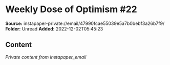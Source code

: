 # Weekly Dose of Optimism #22

**Source:** instapaper-private://email/47990fcae55039e5a7b0bebf3a26b7f9/
**Folder:** Unread
**Added:** 2022-12-02T05:45:23




## Content
*Private content from instapaper_email*
